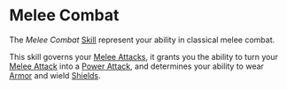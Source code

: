 # Melee Combat

The *Melee Combat* [Skill](../Skills.md) represent your ability in classical melee combat.

This skill governs your [Melee Attacks](../../../Game%20Procedures/Combat/Melee%20Attack.md), it grants you the ability to turn your [Melee Attack](../../../Game%20Procedures/Combat/Melee%20Attack.md) into a [Power Attack](../Power%20Attack.md), and determines your ability to wear [Armor](../../../Items%20and%20Gear/Armor/Armor.md) and wield [Shields](../../../Items%20and%20Gear/Armor%20Properties/Shield%20Property.md).
